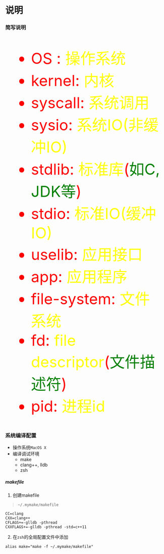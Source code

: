 # 说明 

### 简写说明
<font color = red size = 7>

- OS : <font color = yellow>操作系统</font>
- kernel: <font color = yellow>内核</font>
- syscall: <font color = yellow>系统调用</font>
- sysio: <font color = yellow>系统IO(非缓冲IO)</font>
- stdlib: <font color = yellow>标准库</font>(<font color = green>如C, JDK等</font>)
- stdio: <font color = yellow>标准IO(缓冲IO)</font>
- uselib: <font color = yellow>应用接口</font>
- app: <font color = yellow>应用程序</font>
- file-system: <font color = yellow>文件系统</font>
- fd: <font color = yellow>file descriptor</font>(<font color = green>文件描述符</font>)
- pid: <font color = yellow>进程id</font>

</font>

### 系统编译配置
- 操作系统`MacOS X`
- 编译调试环境
    - make
    - clang++, lldb
    - zsh
##### makefile
1. 创建makefile
> `~/.mymake/makefile`
```shell
CC=clang
CXX=clang++
CFLAGS+=-glldb -pthread
CXXFLAGS+=-glldb -pthread -std=c++11
```
2. 在`zsh`的全局配置文件中添加
```shell
alias make="make -f ~/.mymake/makefile"
```
